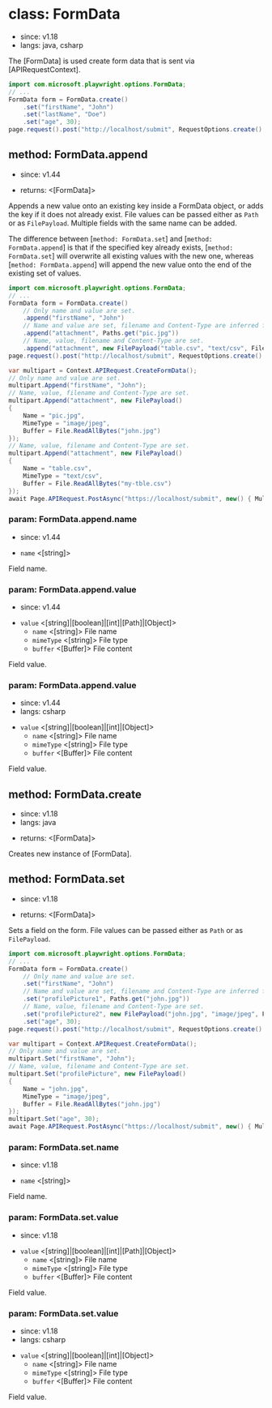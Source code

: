# class: FormData
* since: v1.18
* langs: java, csharp

The [FormData] is used create form data that is sent via [APIRequestContext].

```java
import com.microsoft.playwright.options.FormData;
// ...
FormData form = FormData.create()
    .set("firstName", "John")
    .set("lastName", "Doe")
    .set("age", 30);
page.request().post("http://localhost/submit", RequestOptions.create().setForm(form));
```

## method: FormData.append
* since: v1.44
- returns: <[FormData]>

Appends a new value onto an existing key inside a FormData object, or adds the key if it
does not already exist. File values can be passed either as `Path` or as `FilePayload`.
Multiple fields with the same name can be added.

The difference between [`method: FormData.set`] and [`method: FormData.append`] is that if the specified key already exists,
[`method: FormData.set`] will overwrite all existing values with the new one, whereas [`method: FormData.append`] will append
the new value onto the end of the existing set of values.

```java
import com.microsoft.playwright.options.FormData;
// ...
FormData form = FormData.create()
    // Only name and value are set.
    .append("firstName", "John")
    // Name and value are set, filename and Content-Type are inferred from the file path.
    .append("attachment", Paths.get("pic.jpg"))
    // Name, value, filename and Content-Type are set.
    .append("attachment", new FilePayload("table.csv", "text/csv", Files.readAllBytes(Paths.get("my-tble.csv"))));
page.request().post("http://localhost/submit", RequestOptions.create().setForm(form));
```

```csharp
var multipart = Context.APIRequest.CreateFormData();
// Only name and value are set.
multipart.Append("firstName", "John");
// Name, value, filename and Content-Type are set.
multipart.Append("attachment", new FilePayload()
{
    Name = "pic.jpg",
    MimeType = "image/jpeg",
    Buffer = File.ReadAllBytes("john.jpg")
});
// Name, value, filename and Content-Type are set.
multipart.Append("attachment", new FilePayload()
{
    Name = "table.csv",
    MimeType = "text/csv",
    Buffer = File.ReadAllBytes("my-tble.csv")
});
await Page.APIRequest.PostAsync("https://localhost/submit", new() { Multipart = multipart });
```

### param: FormData.append.name
* since: v1.44
- `name` <[string]>

Field name.

### param: FormData.append.value
* since: v1.44
- `value` <[string]|[boolean]|[int]|[Path]|[Object]>
  - `name` <[string]> File name
  - `mimeType` <[string]> File type
  - `buffer` <[Buffer]> File content

Field value.

### param: FormData.append.value
* since: v1.44
* langs: csharp
- `value` <[string]|[boolean]|[int]|[Object]>
  - `name` <[string]> File name
  - `mimeType` <[string]> File type
  - `buffer` <[Buffer]> File content

Field value.

## method: FormData.create
* since: v1.18
* langs: java
- returns: <[FormData]>

Creates new instance of [FormData].

## method: FormData.set
* since: v1.18
- returns: <[FormData]>

Sets a field on the form. File values can be passed either as `Path` or as `FilePayload`.

```java
import com.microsoft.playwright.options.FormData;
// ...
FormData form = FormData.create()
    // Only name and value are set.
    .set("firstName", "John")
    // Name and value are set, filename and Content-Type are inferred from the file path.
    .set("profilePicture1", Paths.get("john.jpg"))
    // Name, value, filename and Content-Type are set.
    .set("profilePicture2", new FilePayload("john.jpg", "image/jpeg", Files.readAllBytes(Paths.get("john.jpg"))))
    .set("age", 30);
page.request().post("http://localhost/submit", RequestOptions.create().setForm(form));
```

```csharp
var multipart = Context.APIRequest.CreateFormData();
// Only name and value are set.
multipart.Set("firstName", "John");
// Name, value, filename and Content-Type are set.
multipart.Set("profilePicture", new FilePayload()
{
    Name = "john.jpg",
    MimeType = "image/jpeg",
    Buffer = File.ReadAllBytes("john.jpg")
});
multipart.Set("age", 30);
await Page.APIRequest.PostAsync("https://localhost/submit", new() { Multipart = multipart });
```

### param: FormData.set.name
* since: v1.18
- `name` <[string]>

Field name.

### param: FormData.set.value
* since: v1.18
- `value` <[string]|[boolean]|[int]|[Path]|[Object]>
  - `name` <[string]> File name
  - `mimeType` <[string]> File type
  - `buffer` <[Buffer]> File content

Field value.

### param: FormData.set.value
* since: v1.18
* langs: csharp
- `value` <[string]|[boolean]|[int]|[Object]>
  - `name` <[string]> File name
  - `mimeType` <[string]> File type
  - `buffer` <[Buffer]> File content

Field value.
